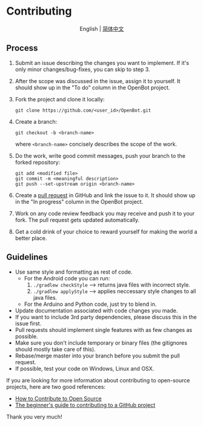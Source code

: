 # Contributing

<p align="center">
  <span>English</span> |
  <a href="README_CN.md">简体中文</a>
</p>

## Process

1. Submit an issue describing the changes you want to implement. If it's only minor changes/bug-fixes, you can skip to step 3.
2. After the scope was discussed in the issue, assign it to yourself. It should show up in the "To do" column in the OpenBot project.
3. Fork the project and clone it locally:
    
   `git clone https://github.com/<user_id>/OpenBot.git`

4. Create a branch:

   `git checkout -b <branch-name>` 
   
   where `<branch-name>` concisely describes the scope of the work.
   
5. Do the work, write good commit messages, push your branch to the forked repository:
   
   ```
   git add <modified file>
   git commit -m <meaningful description>
   git push --set-upstream origin <branch-name>
   ```
   
6. Create a [pull request](https://github.com/intel-isl/OpenBot/pulls) in GitHub and link the issue to it. It should show up in the "In progress" column in the OpenBot project.
7. Work on any code review feedback you may receive and push it to your fork. The pull request gets updated automatically.
8. Get a cold drink of your choice to reward yourself for making the world a better place.

## Guidelines

- Use same style and formatting as rest of code. 
  - For the Android code you can run:
    1. `./gradlew checkStyle` --> returns java files with incorrect style. 
    2. `./gradlew applyStyle` --> applies neccessary style changes to all java files.
  - For the Arduino and Python code, just try to blend in.
- Update documentation associated with code changes you made.
- If you want to include 3rd party dependencies, please discuss this in the issue first. 
- Pull requests should implement single features with as few changes as possible.
- Make sure you don't include temporary or binary files (the gitignores should mostly take care of this).
- Rebase/merge master into your branch before you submit the pull request.
- If possible, test your code on Windows, Linux and OSX.


If you are looking for more information about contributing to open-source projects, here are two good references:

- [How to Contribute to Open Source](http://opensource.guide/how-to-contribute/)
- [The beginner's guide to contributing to a GitHub project](https://akrabat.com/the-beginners-guide-to-contributing-to-a-github-project/)

Thank you very much!
